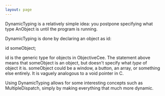 ```yaml
---
layout: page
---
```




DynamicTyping is a relatively simple idea: you postpone specifying what type AnObject is until the program is running.

DynamicTyping is done by declaring an object as id:

    
id someObject;


id is the generic type for objects in ObjectiveCee.  The statement above means that someObject is an object, but doesn't specify what *type* of object it is.  someObject could be a window, a button, an array, or something else entirely.  It is vaguely analogous to a void pointer in C.

Using DynamicTyping allows for some interesting concepts such as MultipleDispatch, simply by making everything that much more dynamic.
